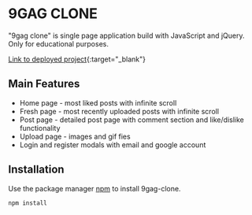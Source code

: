 # 9GAG CLONE

"9gag clone" is single page application build with JavaScript and jQuery. Only for educational purposes.

[Link to deployed project](https://singular-paletas-6073e6.netlify.app/){:target="\_blank"}

## Main Features

- Home page - most liked posts with infinite scroll
- Fresh page - most recently uploaded posts with infinite scroll
- Post page - detailed post page with comment section and like/dislike functionality 
- Upload page - images and gif fies
- Login and register modals with email and google account

## Installation

Use the package manager [npm](https://www.npmjs.com/) to install 9gag-clone.

```bash
npm install
```
